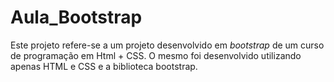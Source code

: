 # Aula_Bootstrap

Este projeto refere-se a um projeto desenvolvido em _bootstrap_ de um curso de programação em Html + CSS. O mesmo foi desenvolvido utilizando apenas HTML e CSS e a biblioteca bootstrap.